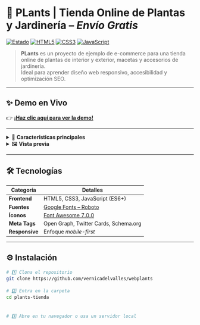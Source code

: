 # 🌱 **PLants** | Tienda Online de Plantas y Jardinería – *Envío Gratis*

[![Estado](https://img.shields.io/badge/Status-En%20desarrollo-yellow)](#)
[![HTML5](https://img.shields.io/badge/HTML5-E34F26?logo=html5&logoColor=white)](#)
[![CSS3](https://img.shields.io/badge/CSS3-1572B6?logo=css3&logoColor=white)](#)
[![JavaScript](https://img.shields.io/badge/JavaScript-F7DF1E?logo=javascript&logoColor=black)](#)

> **PLants** es un proyecto de ejemplo de e-commerce para una tienda online de plantas de interior y exterior, macetas y accesorios de jardinería.  
> Ideal para aprender diseño web responsivo, accesibilidad y optimización SEO.

---

## ✨ Demo en Vivo
👉 **[¡Haz clic aquí para ver la demo!](https://plantstiendaonline.vernicadelvalle.workers.dev)**

---

<details>
<summary>🚀 <strong>Características principales</strong></summary>

- 📱 **Diseño responsivo**: móvil, tablet y escritorio  
- ♿ **Accesibilidad**: etiquetas ARIA + estructura semántica  
- 🔍 **SEO optimizado**: metaetiquetas, Open Graph, Schema.org  
- 🎨 **Interfaz moderna**: animaciones y efectos sutiles  
- 🛒 **Sección de productos dinámica** (JavaScript)  
- 📝 **Blog integrado** para consejos y tips  
- ✉️ **Formulario de suscripción** para captar leads  

</details>

<details>
<summary>🖼️ <strong>Vista previa</strong></summary>

![Diseño responsivo desktop](./assets/image/readme/PLants%20_%20Tienda%20Online%20de%20Plantas%20y%20Jardinería%20-%20Envío%20Gratis%20-%20desktop.jpeg)

</details>

---

## 🛠️ Tecnologías

| Categoría      | Detalles                          |
|----------------|------------------------------------|
| **Frontend**   | HTML5, CSS3, JavaScript (ES6+)     |
| **Fuentes**    | [Google Fonts – Roboto](https://fonts.google.com/specimen/Roboto) |
| **Íconos**     | [Font Awesome 7.0.0](https://fontawesome.com/) |
| **Meta Tags**  | Open Graph, Twitter Cards, Schema.org |
| **Responsive** | Enfoque *mobile-first*             |

---

## ⚙️ Instalación

```bash
# 1️⃣ Clona el repositorio
git clone https://github.com/vernicadelvalles/webplants 

# 2️⃣ Entra en la carpeta
cd plants-tienda


# 3️⃣ Abre en tu navegador o usa un servidor local
